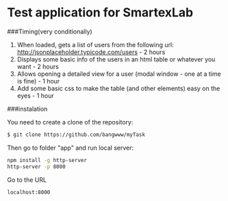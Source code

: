 # Test application for SmartexLab

###Timing(very conditionally)
1. When loaded, gets a list of users from the following url: http://jsonplaceholder.typicode.com/users - 2 hours
2. Displays some basic info of the users in an html table or whatever you want - 2 hours
3. Allows opening a detailed view for a user (modal window - one at a time is fine) - 1 hour
4. Add some basic css to make the table (and other elements) easy on the eyes - 1 hour

###instalation

You need to create a clone of the repository:

```sh
$ git clone https://github.com/bangwww/myTask
```
Then go to folder "app" and run local server:
```sh
npm install -g http-server
http-server -p 8000
```
Go to the URL
```sh
localhost:8000
```


